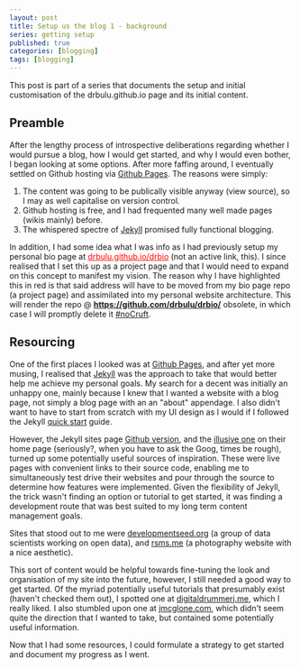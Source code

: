 ```yaml
---
layout: post
title: Setup us the blog 1 - background
series: getting setup
published: true
categories: [blogging]
tags: [blogging]
---
```


This post is part of a series that documents the setup and initial customisation of the drbulu.github.io page and its initial content.  

## Preamble

After the lengthy process of introspective deliberations regarding whether I would pursue a blog, how I would get started, and why I would even bother, I began looking at some options. After more faffing around, I eventually settled on Github hosting via [Github Pages](https://pages.github.com/). The reasons were simply:  

1. The content was going to be publically visible anyway (view source), so I may as well capitalise on version control.  
2. Github hosting is free, and I had frequented many well made pages (wikis mainly) before.  
3. The whispered spectre of [Jekyll](http://jekyllrb.com/) promised fully functional blogging.  

In addition, I had some idea what I was info as I had previously setup my personal bio page at <u style="color:red;">drbulu.github.io/drbio</u> (not an active link, this). I since realised that I set this up as a project page and that I would need to expand on this concept to manifest my vision. The reason why I have highlighted this in red is that said address will have to be moved from my bio page repo (a project page) and assimilated into my personal website architecture. This will render the repo @ **https://github.com/drbulu/drbio/** obsolete, in which case I will promptly delete it [#noCruft](https://en.wikipedia.org/wiki/Cruft).  

## Resourcing
One of the first places I looked was at [Github Pages](https://pages.github.com/), and after yet more musing, I realised that [Jekyll](http://jekyllrb.com/) was the approach to take that would better help me achieve my personal goals. My search for a decent was initially an unhappy one, mainly because I knew that I wanted a website with a blog page, not simply a blog page with an an "about" appendage. I also didn't want to have to start from scratch with my UI design as I would if I followed the Jekyll [quick start](https://jekyllrb.com/docs/quickstart/) guide.  

However, the Jekyll sites page [Github version](https://github.com/jekyll/jekyll/wiki/Sites), and the [illusive one](https://jekyllrb.com/docs/sites/) on their home page (seriously?, when you have to ask the Goog, times be rough), turned up some potentially useful sources of inspiration. These were live pages with convenient links to their source code, enabling me to simultaneously test drive their websites and pour through the source to determine how features were implemented. Given the flexibility of Jekyll, the trick wasn't finding an option or tutorial to get started, it was finding a development route that was best suited to my long term content management goals.  

Sites that stood out to me were [developmentseed.org](https://developmentseed.org/) (a group of data scientists working on open data), and [rsms.me](https://rsms.me/) (a photography website with a nice aesthetic).  

This sort of content would be helpful towards fine-tuning the look and organisation of my site into the future, however, I still needed a good way to get started. Of the myriad potentially useful tutorials that presumably exist (haven't checked them out), I spotted one at [digitaldrummerj.me](http://digitaldrummerj.me//blogging-on-github-part-1-Getting-Started/), which I really liked. I also stumbled upon one at 
[jmcglone.com](http://jmcglone.com/guides/github-pages/), which didn't seem quite the direction that I wanted to take, but contained some potentially useful information.  

Now that I had some resources, I could formulate a strategy to get started and document my progress as I went.


